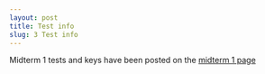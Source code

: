```yaml
---
layout: post
title: Test info
slug: 3 Test info
---
```


Midterm 1 tests and keys have been posted on the [midterm 1 page](/midterm1.html)
